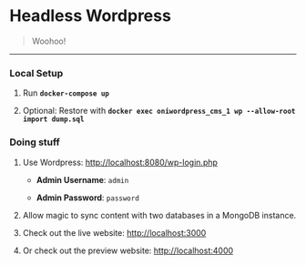 # Headless Wordpress
> Woohoo!

---

### Local Setup

1. Run __`docker-compose up`__

1. Optional: Restore with __`docker exec oniwordpress_cms_1 wp --allow-root import dump.sql`__


### Doing stuff

1. Use Wordpress: [http://localhost:8080/wp-login.php](http://localhost:8080/wp-login.php)

    - __Admin Username__: `admin`

    - __Admin Password__: `password`

1. Allow magic to sync content with two databases in a MongoDB instance.

1. Check out the live website: [http://localhost:3000](http://localhost:3000)

1. Or check out the preview website: [http://localhost:4000](http://localhost:4000)
